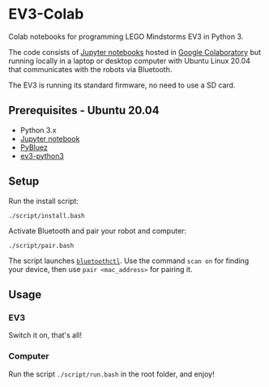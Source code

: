 # EV3-Colab

Colab notebooks for programming LEGO Mindstorms EV3 in Python 3.

The code consists of [Jupyter notebooks](http://jupyter.org/) 
hosted in [Google Colaboratory](https://research.google.com/colaboratory/faq.html)
but running locally in a laptop or desktop computer with Ubuntu Linux 20.04 
that communicates with the robots via Bluetooth.

The EV3 is running its standard firmware, no need to use a SD card.

## Prerequisites - Ubuntu 20.04

* Python 3.x
* [Jupyter notebook](http://jupyter.readthedocs.io/en/latest/install.html)
* [PyBluez](https://github.com/karulis/pybluez)
* [ev3-python3](https://github.com/ChristophGaukel/ev3-python3)

## Setup

Run the install script:

`./script/install.bash`

Activate Bluetooth and pair your robot and computer:

`./script/pair.bash`

The script launches [`bluetoothctl`](https://www.makeuseof.com/manage-bluetooth-linux-with-bluetoothctl/).
Use the command `scan on` for finding your device, then use `pair <mac_address>` for pairing it.

## Usage

### EV3

Switch it on, that's all!

### Computer

Run the script `./script/run.bash` in the root folder, and enjoy!

